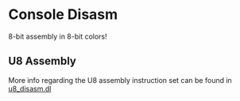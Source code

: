 # Console Disasm

8-bit assembly in 8-bit colors!

## U8 Assembly
More info regarding the U8 assembly instruction set can be found in [u8_disasm.dl](https://github.com/ferib/u8_disasm/blob/master/u8_disasm/u8_disasm.md)

